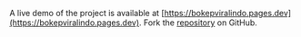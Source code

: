 A live demo of the project is available at [https://bokepviralindo.pages.dev](https://bokepviralindo.pages.dev).
Fork the [repository](https://github.com/nangtoferia) on GitHub.